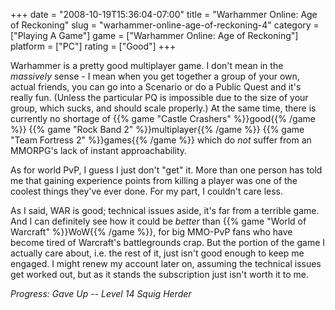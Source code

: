 +++
date = "2008-10-19T15:36:04-07:00"
title = "Warhammer Online: Age of Reckoning"
slug = "warhammer-online-age-of-reckoning-4"
category = ["Playing A Game"]
game = ["Warhammer Online: Age of Reckoning"]
platform = ["PC"]
rating = ["Good"]
+++

Warhammer is a pretty good multiplayer game.  I don't mean in the <i>massively</i> sense - I mean when you get together a group of your own, actual friends, you can go into a Scenario or do a Public Quest and it's really fun.  (Unless the particular PQ is impossible due to the size of your group, which sucks, and should scale properly.)  At the same time, there is currently no shortage of {{% game "Castle Crashers" %}}good{{% /game %}} {{% game "Rock Band 2" %}}multiplayer{{% /game %}} {{% game "Team Fortress 2" %}}games{{% /game %}} which do <i>not</i> suffer from an MMORPG's lack of instant approachability.

As for world PvP, I guess I just don't "get" it.  More than one person has told me that gaining experience points from killing a player was one of the coolest things they've ever done.  For my part, I couldn't care less.

As I said, WAR is good; technical issues aside, it's far from a terrible game.  And I can definitely see how it could be <i>better</i> than {{% game "World of Warcraft" %}}WoW{{% /game %}}, for big MMO-PvP fans who have become tired of Warcraft's battlegrounds crap.  But the portion of the game I actually care about, i.e. the rest of it, just isn't good enough to keep me engaged.  I might renew my account later on, assuming the technical issues get worked out, but as it stands the subscription just isn't worth it to me.

<i>Progress: Gave Up -- Level 14 Squig Herder</i>